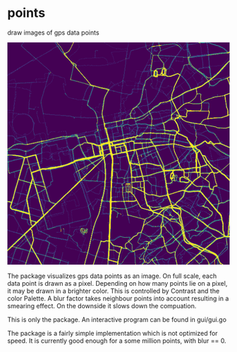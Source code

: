 # points
draw images of gps data points

![screenshot](out.png)

The package visualizes gps data points as an image.
On full scale, each data point is drawn as a pixel.
Depending on how many points lie on a pixel, it may
be drawn in a brighter color.
This is controlled by Contrast and the color Palette.
A blur factor takes neighbour points into account
resulting in a smearing effect. On the downside
it slows down the compuation.

This is only the package. An interactive program
can be found in gui/gui.go

The package is a fairly simple implementation which
is not optimized for speed.
It is currently good enough for a some million points,
with blur == 0.
